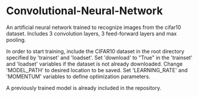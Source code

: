 # Convolutional-Neural-Network
An artificial neural network trained to recognize images from the cifar10 dataset. Includes 3 convolution layers, 3 feed-forward layers
and max pooling.

In order to start training, include the CIFAR10 dataset in the root directory specified by 'trainset' and 'loadset'.
Set 'download' to "True" in the 'trainset' and 'loadset' variables if the dataset is not already downloaded. 
Change 'MODEL_PATH' to desired location to be saved.
Set 'LEARNING_RATE' and 'MOMENTUM' variables to define optimization parameters.

A previously trained model is already included in the repository.
